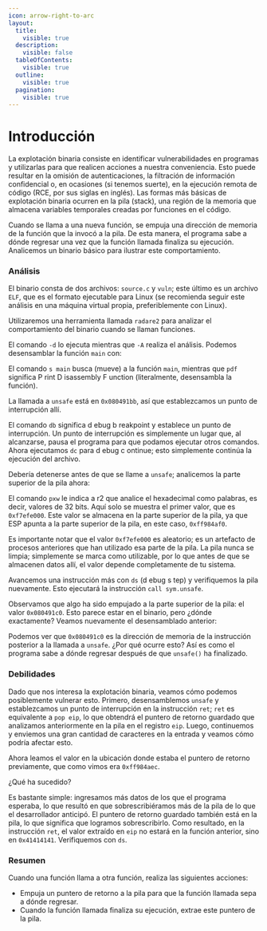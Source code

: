 ```yaml
---
icon: arrow-right-to-arc
layout:
  title:
    visible: true
  description:
    visible: false
  tableOfContents:
    visible: true
  outline:
    visible: true
  pagination:
    visible: true
---
```


# Introducción

La explotación binaria consiste en identificar vulnerabilidades en programas y utilizarlas para que realicen acciones a nuestra conveniencia. Esto puede resultar en la omisión de autenticaciones, la filtración de información confidencial o, en ocasiones (si tenemos suerte), en la ejecución remota de código (RCE, por sus siglas en inglés). Las formas más básicas de explotación binaria ocurren en la pila (stack), una región de la memoria que almacena variables temporales creadas por funciones en el código.

Cuando se llama a una nueva función, se empuja una dirección de memoria de la función que la invocó a la pila. De esta manera, el programa sabe a dónde regresar una vez que la función llamada finaliza su ejecución. Analicemos un binario básico para ilustrar este comportamiento.

### Análisis

El binario consta de dos archivos: `source.c` y `vuln`; este último es un archivo `ELF`, que es el formato ejecutable para Linux (se recomienda seguir este análisis en una máquina virtual propia, preferiblemente con Linux).

Utilizaremos una herramienta llamada `radare2` para analizar el comportamiento del binario cuando se llaman funciones.

El comando `-d` lo ejecuta mientras que `-A` realiza el análisis. Podemos desensamblar la función `main` con:

El comando `s main` busca (mueve) a la función `main`, mientras que `pdf` significa P rint D isassembly F unction (literalmente, desensambla la función).

La llamada a `unsafe` está en `0x080491bb`, así que establezcamos un punto de interrupción allí.

El comando `db` significa d ebug b reakpoint y establece un punto de interrupción. Un punto de interrupción es simplemente un lugar que, al alcanzarse, pausa el programa para que podamos ejecutar otros comandos. Ahora ejecutamos `dc` para d ebug c ontinue; esto simplemente continúa la ejecución del archivo.

Debería detenerse antes de que se llame a `unsafe`; analicemos la parte superior de la pila ahora:

El comando `pxw` le indica a r2 que analice el hexadecimal como palabras, es decir, valores de 32 bits. Aquí solo se muestra el primer valor, que es `0xf7efe000`. Este valor se almacena en la parte superior de la pila, ya que ESP apunta a la parte superior de la pila, en este caso, `0xff984af0`.

Es importante notar que el valor `0xf7efe000` es aleatorio; es un artefacto de procesos anteriores que han utilizado esa parte de la pila. La pila nunca se limpia; simplemente se marca como utilizable, por lo que antes de que se almacenen datos allí, el valor depende completamente de tu sistema.

Avancemos una instrucción más con `ds` (d ebug s tep) y verifiquemos la pila nuevamente. Esto ejecutará la instrucción `call sym.unsafe`.

Observamos que algo ha sido empujado a la parte superior de la pila: el valor `0x080491c0`. Esto parece estar en el binario, pero ¿dónde exactamente? Veamos nuevamente el desensamblado anterior:

Podemos ver que `0x080491c0` es la dirección de memoria de la instrucción posterior a la llamada a `unsafe`. ¿Por qué ocurre esto? Así es como el programa sabe a dónde regresar después de que `unsafe()` ha finalizado.

### Debilidades

Dado que nos interesa la explotación binaria, veamos cómo podemos posiblemente vulnerar esto. Primero, desensamblemos `unsafe` y establezcamos un punto de interrupción en la instrucción `ret`; `ret` es equivalente a `pop eip`, lo que obtendrá el puntero de retorno guardado que analizamos anteriormente en la pila en el registro `eip`. Luego, continuemos y enviemos una gran cantidad de caracteres en la entrada y veamos cómo podría afectar esto.

Ahora leamos el valor en la ubicación donde estaba el puntero de retorno previamente, que como vimos era `0xff984aec`.

¿Qué ha sucedido?

Es bastante simple: ingresamos más datos de los que el programa esperaba, lo que resultó en que sobrescribiéramos más de la pila de lo que el desarrollador anticipó. El puntero de retorno guardado también está en la pila, lo que significa que logramos sobrescribirlo. Como resultado, en la instrucción `ret`, el valor extraído en `eip` no estará en la función anterior, sino en `0x41414141`. Verifiquemos con `ds`.

### Resumen

Cuando una función llama a otra función, realiza las siguientes acciones:

* Empuja un puntero de retorno a la pila para que la función llamada sepa a dónde regresar.
* Cuando la función llamada finaliza su ejecución, extrae este puntero de la pila.
